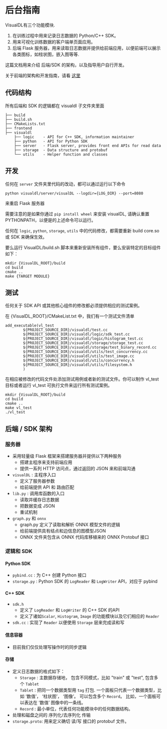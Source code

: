 # 后台指南

VisualDL有三个功能模块.
1. 在训练过程中用来记录日志数据的 Python/C++ SDK。
1. 用来可视化训练数据的客户端单页面应用。
1. 后端 Flask 服务器，用来读取日志数据并提供给前端应用，以便前端可以展示各类图标，如柱状图，嵌入图等等.

这篇文档用来介绍 后端/SDK 的架构，以及指导用户自行开发。

关于前端的架构和开发指南，请看 [这里](https://github.com/PaddlePaddle/VisualDL/blob/develop/docs/how_to_dev_frontend_cn.md)


## 代码结构

所有后端和 SDK 的逻辑都在 visualdl 子文件夹里面

```
├── build
├── build.sh
├── CMakeLists.txt
├── frontend
├── visualdl
    ├── logic    - API for C++ SDK, information maintainer
    ├── python   - API for Python SDK
    ├── server   - Flask server, provides front end APIs for read data
    ├── storage  - Data structure and protobuf
    └── utils    - Helper function and classes
```

## 开发

任何在 ```server``` 文件夹里代码的改动，都可以通过运行以下命令

```
python visualdl/server/visualDL --logdir={LOG_DIR} --port=8080
```
来重启 Flask 服务器

需要注意的是如果你通过 `pip install wheel` 来安装 visualDL, 请确认重置 PYTHONPATH，以便是的上述命令可以运行。

任何在 ```logic```, ```python```, ```storage```, ```utils``` 中的代码修改，都需要重新 build core.so 或 SDK 来确保生效。

要么运行 VisualDL/build.sh 脚本来重新安装所有组件，要么安装特定的目标组件如下：

```
mkdir {VisualDL_ROOT}/build
cd build
cmake ..
make {TARGET MODULE}
```


## 测试

任何关于 SDK API 或其他核心组件的修改都必须提供相应的测试案例。


在 {VisualDL_ROOT}/CMakeList.txt 中，我们有一个测试文件清单

```
add_executable(vl_test
        ${PROJECT_SOURCE_DIR}/visualdl/test.cc
        ${PROJECT_SOURCE_DIR}/visualdl/logic/sdk_test.cc
        ${PROJECT_SOURCE_DIR}/visualdl/logic/histogram_test.cc
        ${PROJECT_SOURCE_DIR}/visualdl/storage/storage_test.cc
        ${PROJECT_SOURCE_DIR}/visualdl/storage/test_binary_record.cc
        ${PROJECT_SOURCE_DIR}/visualdl/utils/test_concurrency.cc
        ${PROJECT_SOURCE_DIR}/visualdl/utils/test_image.cc
        ${PROJECT_SOURCE_DIR}/visualdl/utils/concurrency.h
        ${PROJECT_SOURCE_DIR}/visualdl/utils/filesystem.h
        )
```

在相应被修改的代码文件处添加测试用例或者新的测试文件。你可以制作 vl_test 目标或者运行 vl_test 可执行文件来运行所有测试案例。

```
mkdir {VisualDL_ROOT}/build
cd build
cmake ..
make vl_test
./vl_test
```

## 后端 / SDK 架构

### 服务器

- 采用轻量级 Flask 框架来搭建服务器并提供以下两种服务
  - 搭建主程序来支持前端应用
  - 提供一系列 HTTP 访问点，通过返回的 JSON 来和前端沟通
- ```visualDL``` : 主程序入口
  - 定义了服务器参数
  - 给前端提供 API 和 路由匹配
- ```lib.py``` : 调用库函数的入口
  - 读取并缓存日志数据
  - 把数据变成 JSON
  - 重试机制
- ```graph.py``` 和 ```onnx```
  - graph.py 定义了读取和解析 ONNX 模型文件的逻辑
  - 给前端提供具有结点和边信息的图模型JSON
  - ONNX 文件夹包含从 ONNX 代码库移植来的 ONNX Protobuf 接口


### 逻辑和 SDK

#### Python SDK
- ```pybind.cc``` : 为 C++ 创建 Python 接口
- ```storage.py``` : Python SDK 的 ```LogReader``` 和 ```LogWriter``` API，对应于 pybind

#### C++ SDK
- ```sdk.h```
  - 定义了 ```LogReader``` 和 ```LogWriter``` 的 C++ SDK 的API
  - 定义了诸如```Scalar```, ```Histogram```, ```Image``` 的功能模块以及它们相应的 ```Reader```
- ```sdk.cc``` : 实现了 ```Reader``` 以便使用 ```Storage``` 层来完成读和写

#### 信息容器
- 目前我们仅仅处理写操作时的同步逻辑

#### 存储
- 定义日志数据的格式如下：
  - ```Storage``` : 主数据存储地， 包含不同模式，比如 "train" 或 "test", 包含多个 ```Tablet```
  - ```Tablet``` : 把同一个数据类型用 ```tag``` 打包. 一个面板只代表一个数据类型，比如 ‘数值’， ‘柱状图’， ‘图像’。 可以包含多个 ```Record```。 比如，一个面板可以表达在 ‘数值’ 图像中的一条线。
  - ```Record``` : 最小单位，代表任何功能模块中的任何数据结构。
- 处理和磁盘之间的 序列化/去序列化 传输
- ```storage.proto```: 用来定义确切 读/写 接口的 protobuf 文件。
